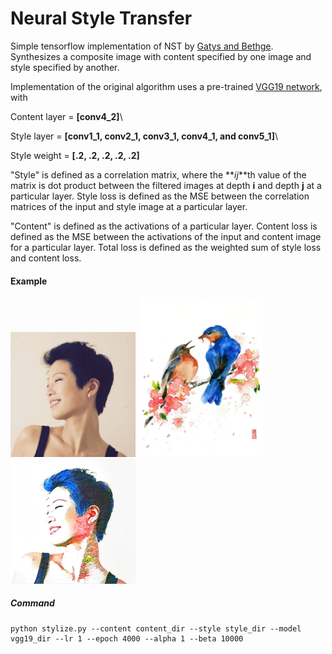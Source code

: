 # Neural Style Transfer

Simple tensorflow implementation of NST by [Gatys and Bethge](https://arxiv.org/abs/1508.06576). Synthesizes a composite image with content specified by one image and style specified by another.

Implementation of the original algorithm uses a pre-trained [VGG19 network](https://github.com/machrisaa/tensorflow-vgg), with

Content layer = **[conv4_2]**\

Style layer = **[conv1_1, conv2_1, conv3_1, conv4_1, and conv5_1]**\

Style weight = **[.2, .2, .2, .2, .2]**

"Style" is defined as a correlation matrix, where the **_ij_**th value of the matrix is dot product between the filtered images at depth **i** and depth **j** at a particular layer. Style loss is defined as the MSE between the correlation matrices of the input and style image at a particular layer. 

"Content" is defined as the activations of a particular layer. Content loss is defined as the MSE between the activations of the input and content image for a particular layer. Total loss is defined as the weighted sum of style loss and content loss.

#### Example
<div>
<img src="https://raw.githubusercontent.com/pwang724/neural-style-transfer/master/example/jade_selfie.jpg" width="200">
<img src="https://raw.githubusercontent.com/pwang724/neural-style-transfer/master/example/jade.jpg" width="200">
<img src="https://raw.githubusercontent.com/pwang724/neural-style-transfer/master/example/out_3000.jpg" width="200">
</div>

##### Command

```
python stylize.py --content content_dir --style style_dir --model vgg19_dir --lr 1 --epoch 4000 --alpha 1 --beta 10000
```